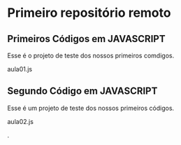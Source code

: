 # Primeiro repositório remoto

## Primeiros Códigos em JAVASCRIPT
Esse é o projeto de teste dos nossos primeiros comdigos.

aula01.js

## Segundo Código em JAVASCRIPT
Esse é um projeto de teste dos nossos primeiros códigos.

aula02.js

.
